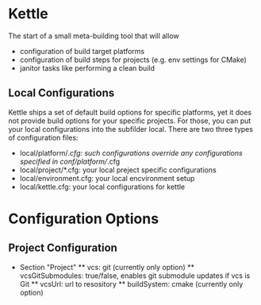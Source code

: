 # Kettle

The start of a small meta-building tool that will allow
- configuration of build target platforms
- configuration of build steps for projects (e.g. env settings for CMake)
- janitor tasks like performing a clean build

## Local Configurations
Kettle ships a set of default build options for specific platforms, yet it does not provide build options for your specific projects. For those, you can put your local configurations into the subfilder local. There are two three types of configuration files:

- local/platform/*.cfg: such configurations override any configurations specified in conf/platform/*.cfg
- local/project/*.cfg: your local preject specific configurations
- local/environment.cfg: your local encvironment setup
- local/kettle.cfg: your local configurations for kettle



# Configuration Options

## Project Configuration
* Section "Project"
** vcs: git (currently only option)
** vcsGitSubmodules: true/false, enables git submodule updates if vcs is Git
** vcsUrl: url to resository
** buildSystem: cmake (currently only option)
